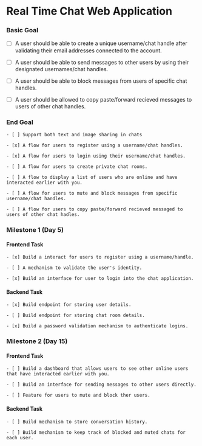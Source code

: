 # Real Time Chat Web Application

### Basic Goal

- [ ] A user should be able to create a unique username/chat handle after validating their email addresses connected to the account.

- [ ] A user should be able to send messages to other users by using their designated usernames/chat handles.

- [ ] A user should be able to block messages from users of specific chat handles.

- [ ] A user should be allowed to copy paste/forward recieved messages to users of other chat handles.

### End Goal

    - [ ] Support both text and image sharing in chats

    - [x] A flow for users to register using a username/chat handles.

    - [x] A flow for users to login using their username/chat handles.

    - [ ] A flow for users to create private chat rooms.

    - [ ] A flow to display a list of users who are online and have interacted earlier with you.

    - [ ] A flow for users to mute and block messages from specific username/chat handles.

    - [ ] A flow for users to copy paste/forward recieved messaged to users of other chat hadles.


### Milestone 1 (Day 5)

#### Frontend Task

    - [x] Build a interact for users to register using a username/handle.

    - [ ] A mechanism to validate the user's identity.

    - [x] Build an interface for user to login into the chat application.
        
#### Backend Task

    - [x] Build endpoint for storing user details.

    - [ ] Build endpoint for storing chat room details.

    - [x] Build a password validation mechanism to authenticate logins.

### Milestone 2 (Day 15)

#### Frontend Task

    - [ ] Build a dashboard that allows users to see other online users that have interacted earlier with you.

    - [ ] Build an interface for sending messages to other users directly.

    - [ ] Feature for users to mute and block ther users.

#### Backend Task

    - [ ] Build mechanism to store conversation history.

    - [ ] Build mechanism to keep track of blocked and muted chats for each user.


<!-- 
mongdb atlas
username: main_user
password: 2nynzDdS4syKjrAj
connection: mongodb+srv://main_user:2nynzDdS4syKjrAj@rcacluster.vfyo3.mongodb.net/test

backend : 5000
frontend : 

Node packages
    Socket.io
    uuid

    axios? -->
